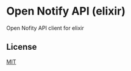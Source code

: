 # Open Notify API (elixir)
Open Nofity API client for elixir

## License 
[MIT](https://github.com/iArmanKarimi/Open-Notify-API-elixir/blob/main/LICENSE)
